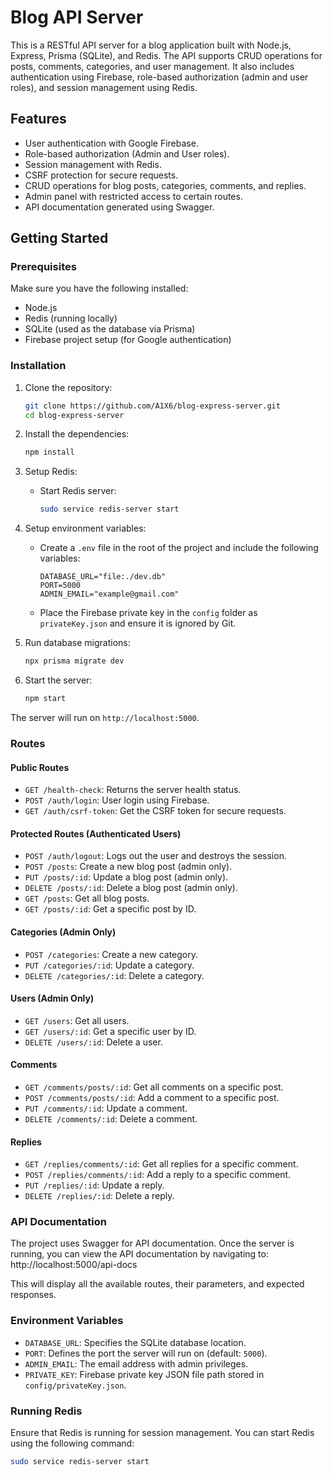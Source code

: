 # Blog API Server

This is a RESTful API server for a blog application built with Node.js, Express, Prisma (SQLite), and Redis. The API supports CRUD operations for posts, comments, categories, and user management. It also includes authentication using Firebase, role-based authorization (admin and user roles), and session management using Redis.

## Features

- User authentication with Google Firebase.
- Role-based authorization (Admin and User roles).
- Session management with Redis.
- CSRF protection for secure requests.
- CRUD operations for blog posts, categories, comments, and replies.
- Admin panel with restricted access to certain routes.
- API documentation generated using Swagger.

## Getting Started

### Prerequisites

Make sure you have the following installed:

- Node.js
- Redis (running locally)
- SQLite (used as the database via Prisma)
- Firebase project setup (for Google authentication)

### Installation

1. Clone the repository:
    ```bash
    git clone https://github.com/A1X6/blog-express-server.git
    cd blog-express-server
    ```

2. Install the dependencies:
    ```bash
    npm install
    ```

3. Setup Redis:
    - Start Redis server:
      ```bash
      sudo service redis-server start
      ```

4. Setup environment variables:
    - Create a `.env` file in the root of the project and include the following variables:
      ```
      DATABASE_URL="file:./dev.db"
      PORT=5000
      ADMIN_EMAIL="example@gmail.com"
      ```
  
    - Place the Firebase private key in the `config` folder as `privateKey.json` and ensure it is ignored by Git.

5. Run database migrations:
    ```bash
    npx prisma migrate dev
    ```

6. Start the server:
    ```bash
    npm start
    ```

The server will run on `http://localhost:5000`.

### Routes

#### Public Routes
- `GET /health-check`: Returns the server health status.
- `POST /auth/login`: User login using Firebase.
- `GET /auth/csrf-token`: Get the CSRF token for secure requests.

#### Protected Routes (Authenticated Users)
- `POST /auth/logout`: Logs out the user and destroys the session.
- `POST /posts`: Create a new blog post (admin only).
- `PUT /posts/:id`: Update a blog post (admin only).
- `DELETE /posts/:id`: Delete a blog post (admin only).
- `GET /posts`: Get all blog posts.
- `GET /posts/:id`: Get a specific post by ID.

#### Categories (Admin Only)
- `POST /categories`: Create a new category.
- `PUT /categories/:id`: Update a category.
- `DELETE /categories/:id`: Delete a category.
  
#### Users (Admin Only)
- `GET /users`: Get all users.
- `GET /users/:id`: Get a specific user by ID.
- `DELETE /users/:id`: Delete a user.

#### Comments
- `GET /comments/posts/:id`: Get all comments on a specific post.
- `POST /comments/posts/:id`: Add a comment to a specific post.
- `PUT /comments/:id`: Update a comment.
- `DELETE /comments/:id`: Delete a comment.

#### Replies
- `GET /replies/comments/:id`: Get all replies for a specific comment.
- `POST /replies/comments/:id`: Add a reply to a specific comment.
- `PUT /replies/:id`: Update a reply.
- `DELETE /replies/:id`: Delete a reply.

### API Documentation

The project uses Swagger for API documentation. Once the server is running, you can view the API documentation by navigating to: http://localhost:5000/api-docs 


This will display all the available routes, their parameters, and expected responses.

### Environment Variables

- `DATABASE_URL`: Specifies the SQLite database location.
- `PORT`: Defines the port the server will run on (default: `5000`).
- `ADMIN_EMAIL`: The email address with admin privileges.
- `PRIVATE_KEY`: Firebase private key JSON file path stored in `config/privateKey.json`.

### Running Redis

Ensure that Redis is running for session management. You can start Redis using the following command:

```bash
sudo service redis-server start
